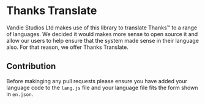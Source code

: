 # Thanks Translate
Vandie Studios Ltd makes use of this library to translate Thanks™ to a range of languages. We decided it would makes more sense to open source it and allow our users to help ensure that the system made sense in their language also. For that reason, we offer Thanks Translate.

## Contribution
Before makinging any pull requests please ensure you have added your language code to the `lang.js` file and your language file fits the form shown in `en.json`.
